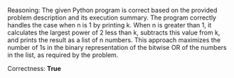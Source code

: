 Reasoning: 
The given Python program is correct based on the provided problem description and its execution summary. The program correctly handles the case when n is 1 by printing k. When n is greater than 1, it calculates the largest power of 2 less than k, subtracts this value from k, and prints the result as a list of n numbers. This approach maximizes the number of 1s in the binary representation of the bitwise OR of the numbers in the list, as required by the problem.

Correctness: **True**